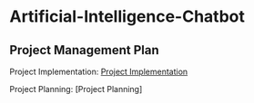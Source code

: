 # Artificial-Intelligence-Chatbot

## Project Management Plan


Project Implementation: [Project Implementation](https://github.com/yunlee123456/Artificial-Intelligence-Chatbot/blob/main/file/project)


Project Planning: [Project Planning]
